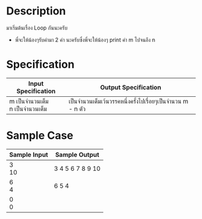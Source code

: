 # Description
มาเริ่มต้นเรื่อง Loop กันนะครับ

- พี่จะให้น้องๆรับค่ามา 2 ค่า นะครับซึ่งพี่จะให้น้องๆ print ค่า m ไปจนถึง n

# Specification
| Input Specification | Output Specification |
| - | - |
| m เป็นจำนวนเต็ม <br> n เป็นจำนวนเต็ม | เป็นจำนวนเต็มเว้นวรรคหนึ่งครั้งไปเรื่อยๆเป็นจำนวน m - n ตัว |


# Sample Case
| Sample Input | Sample Output |
| - | - |
| 3 <br> 10 | 3 4 5 6 7 8 9 10 |
| 6 <br> 4 | 6 5 4 |
| 0 <br> 0 | |
